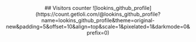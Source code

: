 <div align="center">
## Visitors counter
![lookins_github_profile](https://count.getloli.com/@lookins_github_profile?name=lookins_github_profile&theme=original-new&padding=5&offset=10&align=top&scale=1&pixelated=1&darkmode=0&prefix=0)
</div>
